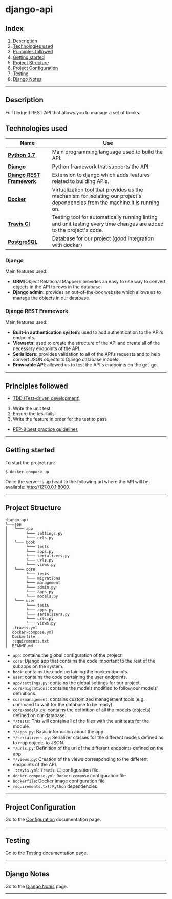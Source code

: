 # django-api

## Index

1. [Description](#description)
2. [Technologies used](#technologies)
3. [Principles followed](#principles)
4. [Getting started](#getting_started)
5. [Project Structure](#project_structure)
6. [Project Configuration](#configure_project)
7. [Testing](#testing)
8. [Django Notes](#django_documentation)
--- 
## Description <a name="description"></a>

Full fledged REST API that allows you to manage a set of books.

## Technologies used <a name="technologies"></a>


| Name         | Use |
|--------------|-----|
| [**Python 3.7**](https://www.python.org/downloads/release/python-370/) |  Main programming language used to build the API. |
| [**Django**](https://www.djangoproject.com/)      |  Python framework that supports the API. |
| [**Django REST Framework**](https://www.django-rest-framework.org/)      |  Extension to django which adds features related to building APIs. |
| [**Docker**](https://www.docker.com/)      |  Virtualization tool that provides us the mechanism for isolating our project's dependencies from the machine it is running on. |
| [**Travis CI**](https://www.docker.com/)      |  Testing tool for automatically running linting and unit testing every time changes are added to the project's code. |
| [**PostgreSQL**](https://www.postgresql.org/)      |  Database for our project (good integration with docker) |

### Django

Main features used: 
- **ORM**(Object Relational Mapper): provides an easy to use way to convert objects in the API to rows in the database.
- **Django admin**: provides an out-of-the-box website which allows us to manage the objects in our database.

### Django REST Framework

Main features used:
- **Built-in authentication system**: used to add authentication to the API's endpoints.
- **Viewsets**: used to create the structure of the API and create all of the necessary endpoints of the API.
- **Serializers**: provides validation to all of the API's requests and to help convert JSON objects to Django database models.
- **Browsable API**: allowed us to test the API's endpoints on the get-go.

---
## Principles followed <a name="principles"></a>


- [TDD (Test-driven development)](https://en.wikipedia.org/wiki/Test-driven_development)
 1. Write the unit test
 2. Ensure the test fails
 3. Write the feature in order for the test to pass
- [PEP-8 best practice guidelines](https://www.python.org/dev/peps/pep-0008/)

---

## Getting started <a name="getting_started"></a>

To start the project run:

```console
$ docker-compose up
```

Once the server is up head to the following url where the API will be available: http://127.0.0.1:8000.

---

## Project Structure <a name="project_structure"></a>

```
django-api
└───app
│   └─── app
│   	 └─── settings.py
│   	 └─── urls.py
│   └─── book
│   	 └─── tests
│   	 └─── apps.py
│   	 └─── serializers.py
│   	 └─── urls.py
│   	 └─── views.py
│   └─── core
│   	 └─── tests
│   	 └─── migrations
│   	 └─── management
│   	 └─── admin.py
│   	 └─── apps.py
│   	 └─── models.py
│   └─── user
│   	 └─── tests
│   	 └─── apps.py
│   	 └─── serializers.py
│   	 └─── urls.py
│   	 └─── views.py
│  .travis.yml 
│  docker-compose.yml 
│  Dockerfile 
│  requirements.txt 
│  README.md 
```

- `app`: contains the global configuration of the project. 
- `core`: Django app that contains the code important to the rest of the subapps on the system.
- `book`: contains the code pertaining the book endpoints.
- `user`: contains the code pertaining the user endpoints.
- `app/settings.py`: contains the global settings for our project.
- `core/migrations`: contains the models modified to follow our models' definitions.
- `core/management`: contains customized management tools (e.g. command to wait for the database to be ready)
- `core/models.py`: contains the definition of all the models (objects) defined on our database.
- `*/tests`: This will contain all of the files with the unit tests for the module.
- `*/apps.py`: Basic information about the app.
- `*/serializers.py`: Serializer classes for the different models defined as to map objects to JSON.
- `*/urls.py`: Definition of the url of the different endpoints defined on the app.
- `*/views.py`: Creation of the views corresponding to the different endpoints of the API.
- `.travis.yml`: `Travis CI` configuration file.
- `docker-compose.yml`: `Docker-compose` configuration file
- `Dockerfile`: Docker image configuration file
- `requirements.txt`: `Python` dependencies

---

## Project Configuration <a name="configure_project"></a>

Go to the [Configuration](./docs/Configuration.md) documentation page.

---

## Testing <a name="testing"></a>

Go to the [Testing](./docs/Testing.md) documentation page.

---

## Django Notes <a name="django_documentation"></a>

Go to the [Django Notes](./docs/DjangoDocs.md) page.

---
